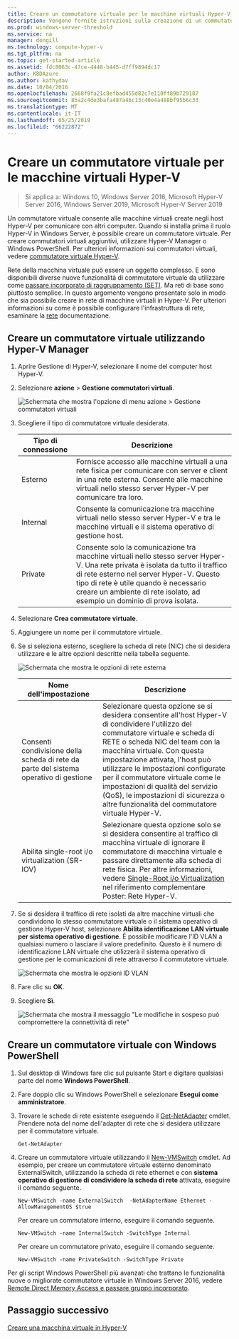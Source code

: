 ```yaml
---
title: Creare un commutatore virtuale per le macchine virtuali Hyper-V
description: Vengono fornite istruzioni sulla creazione di un commutatore virtuale con Hyper-V Manager o Windows PowerShell
ms.prod: windows-server-threshold
ms.service: na
manager: dongill
ms.technology: compute-hyper-v
ms.tgt_pltfrm: na
ms.topic: get-started-article
ms.assetid: fdc8063c-47ce-4448-b445-d7ff9894dc17
author: KBDAzure
ms.author: kathydav
ms.date: 10/04/2016
ms.openlocfilehash: 2668f9fa21c8efbad455d82c7e110ff89b729187
ms.sourcegitcommit: 8ba2c4de3bafa487a46c13c40e4a488bf95b6c33
ms.translationtype: MT
ms.contentlocale: it-IT
ms.lasthandoff: 05/25/2019
ms.locfileid: "66222872"
---
```

# <a name="create-a-virtual-switch-for-hyper-v-virtual-machines"></a>Creare un commutatore virtuale per le macchine virtuali Hyper-V

>Si applica a: Windows 10, Windows Server 2016, Microsoft Hyper-V Server 2016, Windows Server 2019, Microsoft Hyper-V Server 2019
  
Un commutatore virtuale consente alle macchine virtuali create negli host Hyper-V per comunicare con altri computer. Quando si installa prima il ruolo Hyper-V in Windows Server, è possibile creare un commutatore virtuale. Per creare commutatori virtuali aggiuntivi, utilizzare Hyper-V Manager o Windows PowerShell. Per ulteriori informazioni sui commutatori virtuali, vedere [commutatore virtuale Hyper-V](../../hyper-v-virtual-switch/Hyper-V-Virtual-Switch.md).  
  
Rete della macchina virtuale può essere un oggetto complesso. E sono disponibili diverse nuove funzionalità di commutatore virtuale da utilizzare come [passare incorporato di raggruppamento (SET)](../../hyper-v-virtual-switch/RDMA-and-Switch-Embedded-Teaming.md#switch-embedded-teaming-set). Ma reti di base sono piuttosto semplice. In questo argomento vengono presentate solo in modo che sia possibile creare in rete di macchine virtuali in Hyper-V. Per ulteriori informazioni su come è possibile configurare l'infrastruttura di rete, esaminare la [rete](../../../networking/Networking.md) documentazione.   
  
## <a name="create-a-virtual-switch-by-using-hyper-v-manager"></a>Creare un commutatore virtuale utilizzando Hyper-V Manager  
  
1.  Aprire Gestione di Hyper-V, selezionare il nome del computer host Hyper-V.  
  
2.  Selezionare **azione** > **Gestione commutatori virtuali**.  
  
    ![Schermata che mostra l'opzione di menu azione > Gestione commutatori virtuali](../media/Hyper-V-Action-VSwitchManager.png)  
  
3.  Scegliere il tipo di commutatore virtuale desiderata.  
  
    |Tipo di connessione|Descrizione|  
    |-------------------|---------------|  
    |Esterno|Fornisce accesso alle macchine virtuali a una rete fisica per comunicare con server e client in una rete esterna. Consente alle macchine virtuali nello stesso server Hyper-V per comunicare tra loro.|  
    |Internal|Consente la comunicazione tra macchine virtuali nello stesso server Hyper-V e tra le macchine virtuali e il sistema operativo di gestione host.|  
    |Private|Consente solo la comunicazione tra macchine virtuali nello stesso server Hyper-V. Una rete privata è isolata da tutto il traffico di rete esterno nel server Hyper-V. Questo tipo di rete è utile quando è necessario creare un ambiente di rete isolato, ad esempio un dominio di prova isolata.|  
  
4.  Selezionare **Crea commutatore virtuale**.  
  
5.  Aggiungere un nome per il commutatore virtuale.  
  
6.  Se si seleziona esterno, scegliere la scheda di rete (NIC) che si desidera utilizzare e le altre opzioni descritte nella tabella seguente.  
  
    ![Schermata che mostra le opzioni di rete esterna](../media/Hyper-V-NewVSwitch-ExternalOptions.png)  
  
    |Nome dell'impostazione|Descrizione|  
    |----------------|---------------|  
    |Consenti condivisione della scheda di rete da parte del sistema operativo di gestione|Selezionare questa opzione se si desidera consentire all'host Hyper-V di condividere l'utilizzo del commutatore virtuale e scheda di RETE o scheda NIC del team con la macchina virtuale. Con questa impostazione attivata, l'host può utilizzare le impostazioni configurate per il commutatore virtuale come le impostazioni di qualità del servizio (QoS), le impostazioni di sicurezza o altre funzionalità del commutatore virtuale Hyper-V.|  
    |Abilita single-root i/o virtualization (SR-IOV)|Selezionare questa opzione solo se si desidera consentire al traffico di macchina virtuale di ignorare il commutatore di macchina virtuale e passare direttamente alla scheda di rete fisica. Per altre informazioni, vedere [Single-Root i/o Virtualization](https://technet.microsoft.com/library/dn641211.aspx#Sec4) nel riferimento complementare Poster: Rete Hyper-V.|  
  
7.  Se si desidera il traffico di rete isolati da altre macchine virtuali che condividono lo stesso commutatore virtuale o il sistema operativo di gestione Hyper-V host, selezionare **Abilita identificazione LAN virtuale per sistema operativo di gestione**. È possibile modificare l'ID VLAN a qualsiasi numero o lasciare il valore predefinito. Questo è il numero di identificazione LAN virtuale che utilizzerà il sistema operativo di gestione per le comunicazioni di rete attraverso il commutatore virtuale.  
  
    ![Schermata che mostra le opzioni ID VLAN](../media/Hyper-V-NewSwitch-VLAN.png)  
  
8.  Fare clic su **OK**.  
  
9. Scegliere **Sì**.  
  
    ![Schermata che mostra il messaggio "Le modifiche in sospeso può compromettere la connettività di rete"](../media/Hyper-V-NewVSwitch-DisruptNetwork.png)  
  
## <a name="create-a-virtual-switch-by-using-windows-powershell"></a>Creare un commutatore virtuale con Windows PowerShell  
  
1.  Sul desktop di Windows fare clic sul pulsante Start e digitare qualsiasi parte del nome **Windows PowerShell**.  
  
2.  Fare doppio clic su Windows PowerShell e selezionare **Esegui come amministratore**.  
  
3.  Trovare le schede di rete esistente eseguendo il [Get-NetAdapter](https://technet.microsoft.com/library/jj130867.aspx) cmdlet. Prendere nota del nome dell'adapter di rete che si desidera utilizzare per il commutatore virtuale.  
  
    ```  
    Get-NetAdapter  
    ```  
  
4.  Creare un commutatore virtuale utilizzando il [New-VMSwitch](https://technet.microsoft.com/library/hh848455.aspx) cmdlet. Ad esempio, per creare un commutatore virtuale esterno denominato ExternalSwitch, utilizzando la scheda di rete ethernet e con **sistema operativo di gestione di condividere la scheda di rete** attivata, eseguire il comando seguente.  
  
    ```  
    New-VMSwitch -name ExternalSwitch  -NetAdapterName Ethernet -AllowManagementOS $true  
    ```  
  
    Per creare un commutatore interno, eseguire il comando seguente.  
  
    ```  
    New-VMSwitch -name InternalSwitch -SwitchType Internal  
    ```  
  
    Per creare un commutatore privato, eseguire il comando seguente.  
  
    ```  
    New-VMSwitch -name PrivateSwitch -SwitchType Private  
    ```  
  
Per gli script Windows PowerShell più avanzati che trattano le funzionalità nuove o migliorate commutatore virtuale in Windows Server 2016, vedere [Remote Direct Memory Access e passare gruppo incorporato](../../hyper-v-virtual-switch/RDMA-and-Switch-Embedded-Teaming.md).  

  
## <a name="next-step"></a>Passaggio successivo  
[Creare una macchina virtuale in Hyper-V](Create-a-virtual-machine-in-Hyper-V.md)  
  


